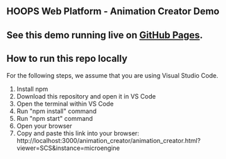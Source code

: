 ## HOOPS Web Platform - Animation Creator Demo

## See this demo running live on [GitHub Pages](https://techsoft3d.github.io/animation-creator/). 

## How to run this repo locally 

For the following steps, we assume that you are using Visual Studio Code.
1. Install npm
2. Download this repository and open it in VS Code
3. Open the terminal within VS Code
4. Run "npm install" command 
5. Run "npm start" command
6. Open your browser 
7. Copy and paste this link into your browser: 
http://localhost:3000/animation_creator/animation_creator.html?viewer=SCS&instance=microengine